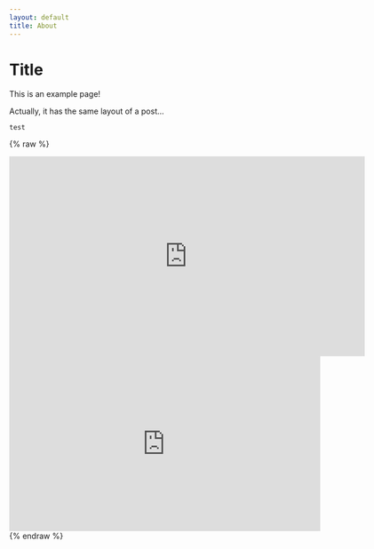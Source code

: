```yaml
---
layout: default
title: About
---
```

# Title
This is an example page!

Actually, it has the same layout of a post...
```
test
```

{% raw %}
<iframe width="640" height="360" src="https://www.youtube.com/embed/mXWeWuBrWUY" frameborder="0" allowfullscreen></iframe>
<iframe width="560" height="315" src="https://www.youtube.com/embed/lj5GXZaE7qs" title="YouTube video player" frameborder="0" allow="accelerometer; autoplay; clipboard-write; encrypted-media; gyroscope; picture-in-picture" allowfullscreen></iframe>
{% endraw %}
